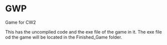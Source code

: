 # GWP
Game for CW2

This has the uncomplied code and the exe file of the game in it. The exe file od the game will be located in the Finished_Game folder.

